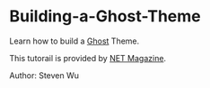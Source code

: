 Building-a-Ghost-Theme
======================

Learn how to build a [Ghost](https://ghost.org/) Theme. 

This tutorail is provided by [NET Magazine](http://www.creativebloq.com/net-magazine).

Author: Steven Wu  